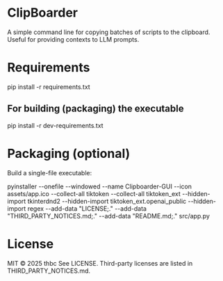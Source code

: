 # ClipBoarder
A simple command line for copying batches of scripts to the clipboard. Useful for providing contexts to LLM prompts.


# Requirements

pip install -r requirements.txt
## For building (packaging) the executable
pip install -r dev-requirements.txt

# Packaging (optional)

Build a single-file executable:

pyinstaller --onefile --windowed --name Clipboarder-GUI   --icon assets/app.ico   --collect-all tiktoken   --collect-all tiktoken_ext   --hidden-import tkinterdnd2   --hidden-import tiktoken_ext.openai_public   --hidden-import regex   --add-data "LICENSE;." --add-data "THIRD_PARTY_NOTICES.md;." --add-data "README.md;."  src/app.py



# License

MIT © 2025 thbc
See LICENSE. Third-party licenses are listed in THIRD_PARTY_NOTICES.md.